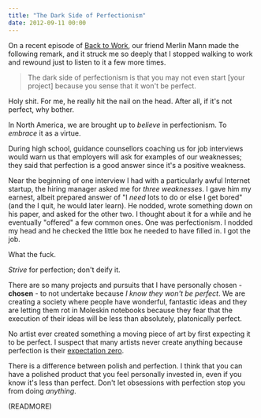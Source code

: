 ```yaml
---
title: "The Dark Side of Perfectionism"
date: 2012-09-11 00:00
---
```


On a recent episode of [Back to Work](http://5by5.tv/b2w/83), our friend Merlin Mann made the following remark, and it struck me so deeply that I stopped walking to work and rewound just to listen to it a few more times.

> The dark side of perfectionism is that you may not even start [your project] because you sense that it won't be perfect.

Holy shit. For me, he really hit the nail on the head. After all, if it's not perfect, why bother.

In North America, we are brought up to _believe_ in perfectionism. To _embrace_ it as a virtue.

During high school, guidance counsellors coaching us for job interviews would warn us that employers will ask for examples of our weaknesses; they said that perfection is a good answer since it's a positive weakness.

Near the beginning of one interview I had with a particularly awful Internet startup, the hiring manager asked me for _three weaknesses_. I gave him my earnest, albeit prepared answer of "I _need_ lots to do or else I get bored" (and the I quit, he would later learn). He nodded, wrote something down on his paper, and asked for the other two. I thought about it for a while and he eventually "offered" a few common ones. One was perfectionism. I nodded my head and he checked the little box he needed to have filled in. I got the job.

What the fuck.

_Strive_ for perfection; don't deify it.

There are so many projects and pursuits that I have personally chosen - **chosen** - to not undertake because _I know they won't be perfect_. We are creating a society where people have wonderful, fantastic ideas and they are letting them rot in Moleskin notebooks because they fear that the execution of their ideas will be less than absolutely, platonically perfect.

No artist ever created something a moving piece of art by first expecting it to be perfect. I suspect that many artists never create anything because perfection is their [expectation zero](http://5by5.tv/b2w/70).

There is a difference between polish and perfection. I think that you can have a polished product that you feel personally invested in, even if you know it's less than perfect. Don't let obsessions with perfection stop you from doing _anything_.

(READMORE)
